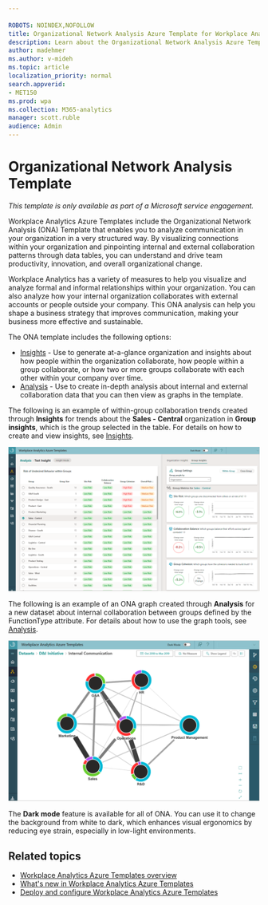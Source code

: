 ```yaml
---

ROBOTS: NOINDEX,NOFOLLOW
title: Organizational Network Analysis Azure Template for Workplace Analytics 
description: Learn about the Organizational Network Analysis Azure Template for Workplace Analytics and how to use it for advanced analysis
author: madehmer
ms.author: v-mideh
ms.topic: article
localization_priority: normal 
search.appverid:
- MET150
ms.prod: wpa
ms.collection: M365-analytics
manager: scott.ruble
audience: Admin
---
```

# Organizational Network Analysis Template

_This template is only available as part of a Microsoft service engagement._

Workplace Analytics Azure Templates include the Organizational Network Analysis (ONA) Template that enables you to analyze communication in your organization in a very structured way. By visualizing connections within your organization and pinpointing internal and external collaboration patterns through data tables, you can understand and drive team productivity, innovation, and overall organizational change.

Workplace Analytics has a variety of measures to help you visualize and analyze formal and informal relationships within your organization. You can also analyze how your internal organization collaborates with external accounts or people outside your company. This ONA analysis can help you shape a business strategy that improves communication, making your business more effective and sustainable.

The ONA template includes the following options:

* [Insights](ona-insights.md) - Use to generate at-a-glance organization and insights about how people within the organization collaborate, how people within a group collaborate, or how two or more groups collaborate with each other within your company over time.
* [Analysis](ona-analysis.md) - Use to create in-depth analysis about internal and external collaboration data that you can then view as graphs in the template.

The following is an example of within-group collaboration trends created through **Insights** for trends about the **Sales - Central** organization in **Group insights**, which is the group selected in the table. For details on how to create and view insights, see [Insights](ona-insights.md).

![In-group collaboration trends example.](./images/ona-within-group-charts.png)

The following is an example of an ONA graph created through **Analysis** for a new dataset about internal collaboration between groups defined by the FunctionType attribute. For details about how to use the graph tools, see [Analysis](ona-analysis.md).

![Analysis graph example.](./images/ona-analysis-example.png)

The **Dark mode** feature is available for all of ONA. You can use it to change the background from white to dark, which enhances visual ergonomics by reducing eye strain, especially in low-light environments.

## Related topics

* [Workplace Analytics Azure Templates overview](./overview.md)
* [What's new in Workplace Analytics Azure Templates](./release-notes.md)
* [Deploy and configure Workplace Analytics Azure Templates](./deploy-configure.md)
